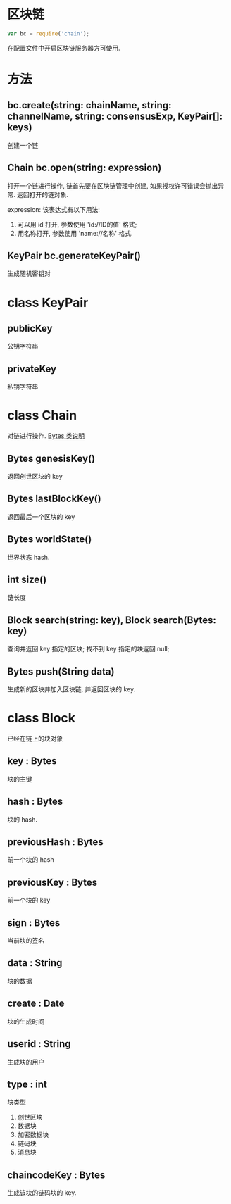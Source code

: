 # 区块链

```javascript
var bc = require('chain');
```

在配置文件中开启区块链服务器方可使用.


# 方法

## bc.create(string: chainName, string: channelName, string: consensusExp, KeyPair[]: keys)

创建一个链


## Chain bc.open(string: expression)

打开一个链进行操作, 链首先要在区块链管理中创建,
如果授权许可错误会抛出异常. 返回打开的链对象.

expression: 该表达式有以下用法:   
  1. 可以用 id 打开, 参数使用 'id://ID的值' 格式;  
  2. 用名称打开, 参数使用 'name://名称' 格式.  


## KeyPair bc.generateKeyPair()

生成随机密钥对


# class KeyPair

## publicKey

公钥字符串

## privateKey

私钥字符串


# class Chain

对链进行操作.
[Bytes 类说明](docs/api-bytes.md)

## Bytes genesisKey()

返回创世区块的 key

## Bytes lastBlockKey()

返回最后一个区块的 key

## Bytes worldState()

世界状态 hash.

## int size()

链长度

## Block search(string: key), Block search(Bytes: key)

查询并返回 key 指定的区块; 找不到 key 指定的块返回 null;

## Bytes push(String data)

生成新的区块并加入区块链, 并返回区块的 key.


# class Block

已经在链上的块对象

## key : Bytes

块的主键

## hash : Bytes

块的 hash.

## previousHash : Bytes

前一个块的 hash

## previousKey : Bytes

前一个块的 key

## sign : Bytes

当前块的签名

## data : String

块的数据

## create : Date

块的生成时间

## userid : String

生成块的用户

## type : int

块类型

1. 创世区块 
2. 数据块
3. 加密数据块
4. 链码块
5. 消息块

## chaincodeKey : Bytes

生成该块的链码块的 key.